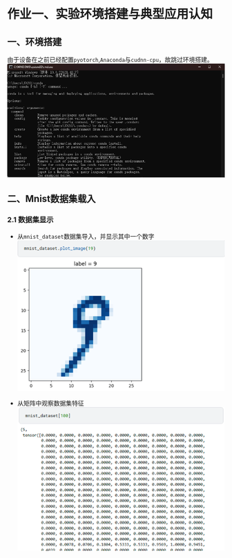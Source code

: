 # 作业一、实验环境搭建与典型应用认知

## 一、环境搭建
由于设备在之前已经配置`pyotorch`,`Anaconda`与`cudnn-cpu`，故跳过环境搭建。
![环境](image/conda环境.png)

## 二、Mnist数据集载入

### 2.1 数据集显示
* 从`mnist_dataset`数据集导入，并显示其中一个数字
![2](image/2.png)

* 从矩阵中观察数据集特征
![3](image/3.png)
